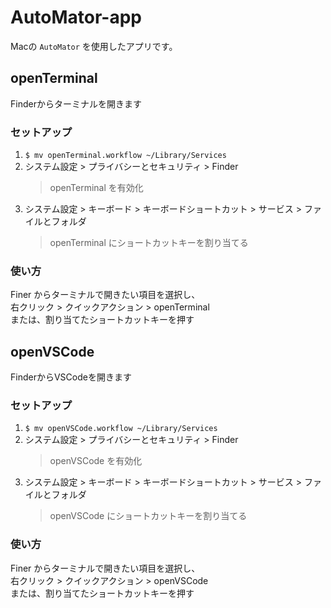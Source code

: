 # AutoMator-app
Macの `AutoMator` を使用したアプリです。

## openTerminal
Finderからターミナルを開きます

### セットアップ
1. `$ mv openTerminal.workflow ~/Library/Services`
2. システム設定 > プライバシーとセキュリティ > Finder 
   > openTerminal を有効化
3. システム設定 > キーボード > キーボードショートカット > サービス > ファイルとフォルダ
   > openTerminal にショートカットキーを割り当てる

### 使い方
Finer からターミナルで開きたい項目を選択し、  
右クリック > クイックアクション > openTerminal  
または、割り当てたショートカットキーを押す


## openVSCode
FinderからVSCodeを開きます

### セットアップ
1. `$ mv openVSCode.workflow ~/Library/Services`
2. システム設定 > プライバシーとセキュリティ > Finder 
   > openVSCode を有効化
3. システム設定 > キーボード > キーボードショートカット > サービス > ファイルとフォルダ
   > openVSCode にショートカットキーを割り当てる

### 使い方
Finer からターミナルで開きたい項目を選択し、  
右クリック > クイックアクション > openVSCode  
または、割り当てたショートカットキーを押す
